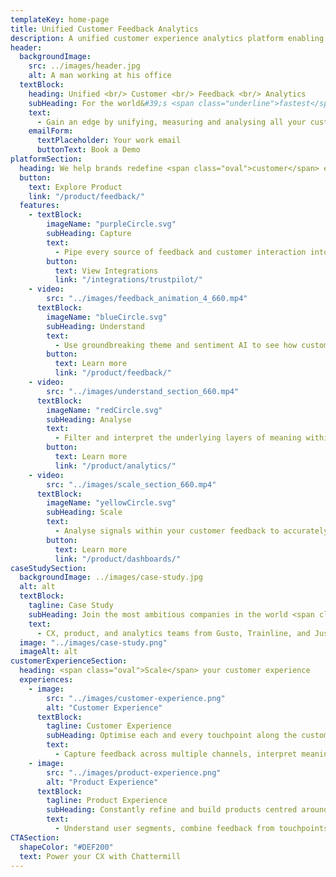 ```yaml
---
templateKey: home-page
title: Unified Customer Feedback Analytics
description: A unified customer experience analytics platform enabling companies to analyse customer feedback at scale
header:
  backgroundImage:
    src: ../images/header.jpg
    alt: A man working at his office
  textBlock:
    heading: Unified <br/> Customer <br/> Feedback <br/> Analytics
    subHeading: For the world&#39;s <span class="underline">fastest</span><br/>growing companies
    text:
      - Gain an edge by unifying, measuring and analysing all your customer feedback in real time with Chattermill.
    emailForm:
      textPlaceholder: Your work email
      buttonText: Book a Demo
platformSection:
  heading: We help brands redefine <span class="oval">customer</span> experience
  button:
    text: Explore Product
    link: "/product/feedback/"
  features:
    - textBlock:
        imageName: "purpleCircle.svg"
        subHeading: Capture
        text:
          - Pipe every source of feedback and customer interaction into one place with easy to use, collaborative platform
        button:
          text: View Integrations
          link: "/integrations/trustpilot/"
    - video:
        src: "../images/feedback_animation_4_660.mp4"
      textBlock:
        imageName: "blueCircle.svg"
        subHeading: Understand
        text:
          - Use groundbreaking theme and sentiment AI to see how customers feel about your product, stay on top of emerging topics and understand what keeps them coming back
        button:
          text: Learn more
          link: "/product/feedback/"
    - video:
        src: "../images/understand_section_660.mp4"
      textBlock:
        imageName: "redCircle.svg"
        subHeading: Analyse
        text:
          - Filter and interpret the underlying layers of meaning within your data to instantly gauge what's driving customer experience
        button:
          text: Learn more
          link: "/product/analytics/"
    - video:
        src: "../images/scale_section_660.mp4"
      textBlock:
        imageName: "yellowCircle.svg"
        subHeading: Scale
        text:
          - Analyse signals within your customer feedback to accurately identify and predict opportunities to drive revenue, advocacy and retention across each and every touchpoint
        button:
          text: Learn more
          link: "/product/dashboards/"
caseStudySection:
  backgroundImage: ../images/case-study.jpg
  alt: alt
  textBlock:
    tagline: Case Study
    subHeading: Join the most ambitious companies in the world <span class="underline">reshaping CX</span>
    text:
      - CX, product, and analytics teams from Gusto, Trainline, and Just Eat use Chattermill to discover powerful customer insights and improve retention and advocacy
  image: "../images/case-study.png"
  imageAlt: alt
customerExperienceSection:
  heading: <span class="oval">Scale</span> your customer experience
  experiences:
    - image:
        src: "../images/customer-experience.png"
        alt: "Customer Experience"
      textBlock:
        tagline: Customer Experience
        subHeading: Optimise each and every touchpoint along the customer journey.
        text:
          - Capture feedback across multiple channels, interpret meaning within feedback, and build customer experiences that drive revenue.
    - image:
        src: "../images/product-experience.png"
        alt: "Product Experience"
      textBlock:
        tagline: Product Experience
        subHeading: Constantly refine and build products centred around customers.
        text:
          - Understand user segments, combine feedback from touchpoints, and harness insights to develop products that customers love.
CTASection:
  shapeColor: "#DEF200"
  text: Power your CX with Chattermill
---
```

